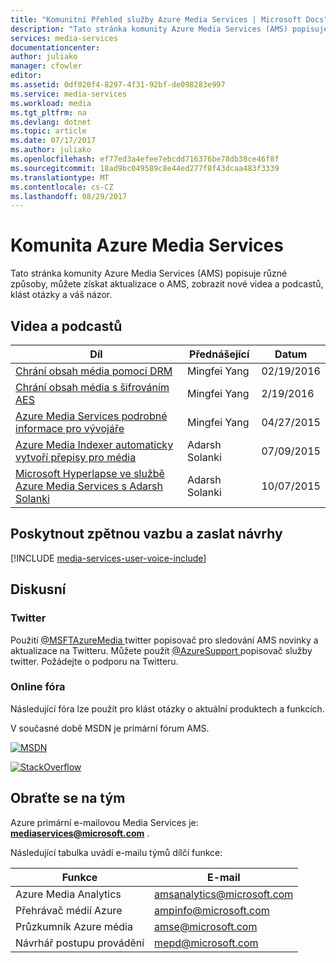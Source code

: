 ```yaml
---
title: "Komunitní Přehled služby Azure Media Services | Microsoft Docs"
description: "Tato stránka komunity Azure Media Services (AMS) popisuje různé způsoby, můžete získat aktualizace o AMS, najdete v části nové videa a podcastů, klást otázky a váš názor. "
services: media-services
documentationcenter: 
author: juliako
manager: cfowler
editor: 
ms.assetid: 0df020f4-8297-4f31-92bf-de098283e997
ms.service: media-services
ms.workload: media
ms.tgt_pltfrm: na
ms.devlang: dotnet
ms.topic: article
ms.date: 07/17/2017
ms.author: juliako
ms.openlocfilehash: ef77ed3a4efee7ebcdd716376be78db38ce46f8f
ms.sourcegitcommit: 18ad9bc049589c8e44ed277f8f43dcaa483f3339
ms.translationtype: MT
ms.contentlocale: cs-CZ
ms.lasthandoff: 08/29/2017
---
```

# <a name="azure-media-services-community"></a>Komunita Azure Media Services
Tato stránka komunity Azure Media Services (AMS) popisuje různé způsoby, můžete získat aktualizace o AMS, zobrazit nové videa a podcastů, klást otázky a váš názor.   

## <a name="videos-and-podcasts"></a>Videa a podcastů
| Díl | Přednášející | Datum |
| --- | --- | --- |
| [Chrání obsah média pomocí DRM](https://azure.microsoft.com/documentation/videos/azurefridayprotectingyourmediacontentdrm/) |Mingfei Yang |02/19/2016 |
| [Chrání obsah média s šifrováním AES](https://azure.microsoft.com/documentation/videos/azure-media-services-protecting-your-media-content-with-aes-encryption/) |Mingfei Yang |2/19/2016 |
| [Azure Media Services podrobné informace pro vývojáře](https://azure.microsoft.com/documentation/videos/build-2015-azure-media-services-developer-deep-dive/) |Mingfei Yang |04/27/2015 |
| [Azure Media Indexer automaticky vytvoří přepisy pro média](https://azure.microsoft.com/documentation/videos/azure-media-indexer-autoatically-creates-transcripts-for-your-media-with-adarsh-solanki/) |Adarsh Solanki |07/09/2015 |
| [Microsoft Hyperlapse ve službě Azure Media Services s Adarsh Solanki](https://azure.microsoft.com/documentation/videos/microsoft-hyperlapse-in-azure-media-services-with-adarsh-solanki/) |Adarsh Solanki |10/07/2015 |

## <a name="provide-feedback-and-make-suggestions"></a>Poskytnout zpětnou vazbu a zaslat návrhy
[!INCLUDE [media-services-user-voice-include](../../includes/media-services-user-voice-include.md)]

## <a name="discussion"></a>Diskusní
### <a name="twitter"></a>Twitter
Použití [ @MSFTAzureMedia ](https://twitter.com/MSFTAzureMedia) twitter popisovač pro sledování AMS novinky a aktualizace na Twitteru. Můžete použít [ @AzureSupport ](https://twitter.com/azuresupport) popisovač služby twitter. Požádejte o podporu na Twitteru.  

### <a name="online-forums"></a>Online fóra
Následující fóra lze použít pro klást otázky o aktuální produktech a funkcích.

V současné době MSDN je primární fórum AMS.

[![MSDN](./media/media-services-community/msdn.png)](https://social.msdn.microsoft.com/forums/azure/home?forum=MediaServices) 

[![StackOverflow](./media/media-services-community/stack-overflow.png)](http://stackoverflow.com/questions/tagged/azure-media-services) 

## <a name="contact-the-team"></a>Obraťte se na tým
Azure primární e-mailovou Media Services je:  **mediaservices@microsoft.com** .

Následující tabulka uvádí e-mailu týmů dílčí funkce:

| Funkce | E-mail |
| --- | --- |
| Azure Media Analytics |amsanalytics@microsoft.com |
| Přehrávač médií Azure |ampinfo@microsoft.com |
| Průzkumník Azure média |amse@microsoft.com |
| Návrhář postupu provádění |mepd@microsoft.com |

